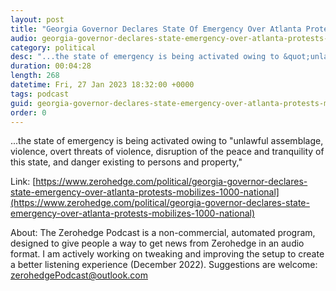 ```yaml
---
layout: post
title: "Georgia Governor Declares State Of Emergency Over Atlanta Protests, Mobilizes 1,000 National Guard Troops"
audio: georgia-governor-declares-state-emergency-over-atlanta-protests-mobilizes-1000-national-0
category: political
desc: "...the state of emergency is being activated owing to &quot;unlawful assemblage, violence, overt threats of violence, disruption of the peace and tranquility of this state, and danger existing to persons and property,&quot; "
duration: 00:04:28
length: 268
datetime: Fri, 27 Jan 2023 18:32:00 +0000
tags: podcast
guid: georgia-governor-declares-state-emergency-over-atlanta-protests-mobilizes-1000-national-0
order: 0
---
```

...the state of emergency is being activated owing to &quot;unlawful assemblage, violence, overt threats of violence, disruption of the peace and tranquility of this state, and danger existing to persons and property,&quot; 

Link: [https://www.zerohedge.com/political/georgia-governor-declares-state-emergency-over-atlanta-protests-mobilizes-1000-national](https://www.zerohedge.com/political/georgia-governor-declares-state-emergency-over-atlanta-protests-mobilizes-1000-national)

About: The Zerohedge Podcast is a non-commercial, automated program, designed to give people a way to get news from Zerohedge in an audio format.  I am actively working on tweaking and improving the setup to create a better listening experience (December 2022).  Suggestions are welcome: [zerohedgePodcast@outlook.com](mailto:zerohedgePodcast@outlook.com)